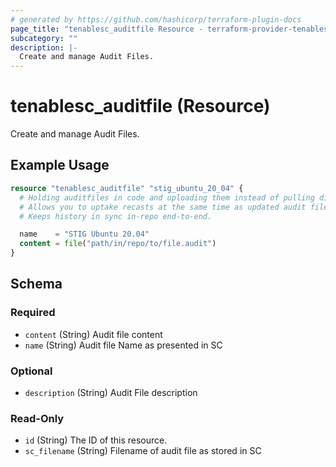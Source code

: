 ```yaml
---
# generated by https://github.com/hashicorp/terraform-plugin-docs
page_title: "tenablesc_auditfile Resource - terraform-provider-tenablesc"
subcategory: ""
description: |-
  Create and manage Audit Files.
---
```


# tenablesc_auditfile (Resource)

Create and manage Audit Files.

## Example Usage

```terraform
resource "tenablesc_auditfile" "stig_ubuntu_20_04" {
  # Holding auditfiles in code and uploading them instead of pulling direct from vendor has many advantages.
  # Allows you to uptake recasts at the same time as updated audit files, and have a pinned known-good old version.
  # Keeps history in sync in-repo end-to-end.

  name    = "STIG Ubuntu 20.04"
  content = file("path/in/repo/to/file.audit")
}
```

<!-- schema generated by tfplugindocs -->
## Schema

### Required

- `content` (String) Audit file content
- `name` (String) Audit file Name as presented in SC

### Optional

- `description` (String) Audit File description

### Read-Only

- `id` (String) The ID of this resource.
- `sc_filename` (String) Filename of audit file as stored in SC


